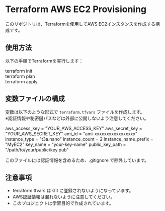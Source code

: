 # Terraform AWS EC2 Provisioning

このリポジトリは、Terraformを使用してAWS EC2インスタンスを作成する構成です。

## 使用方法

以下の手順でTerraformを実行します：

terraform init  
terraform plan  
terraform apply

## 変数ファイルの構成

変数は以下のような形式で `terraform.tfvars` ファイルを作成します。  
※認証情報や秘密鍵パスなどは外部に公開しないよう注意してください。

aws_access_key       = "YOUR_AWS_ACCESS_KEY"
aws_secret_key       = "YOUR_AWS_SECRET_KEY"
ami_id               = "ami-xxxxxxxxxxxxxxxxx"
instance_type        = "t3a.nano"
instance_count       = 2
instance_name_prefix = "MyEC2"
key_name             = "your-key-name"
public_key_path      = "/path/to/your/public/key.pub"

このファイルには認証情報を含めるため、.gitignore で除外しています。

## 注意事項

- terraform.tfvars は Git に登録されないようになっています。
- AWS認証情報は漏れないように注意してください。
- このプロジェクトは学習目的で作成されています。
